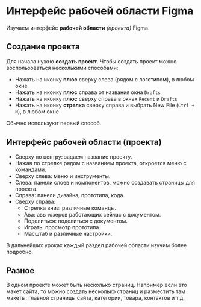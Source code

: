 # Интерфейс рабочей области Figma
Изучаем интерфейс **рабочей области** *(проекта)* Figma.

## Создание проекта
Для начала нужно **создать проект**. Чтобы создать проект можно воспользоваться несколькими способами:

* Нажать на иконку **плюс** сверху слева (рядом с логотипом), в любом окне
* Нажать на иконку **плюс** справа от названия окна `Drafts`
* Нажать на иконку **плюс** сверху справа в окнах `Recent` и `Drafts`
* Нажать на иконку **стрелка** сверху справа и выбрать New File (`Ctrl + N`), в любом окне

Обычно используют первый способ.

## Интерфейс рабочей области (проекта)
* Сверху по центру: задаем название проекту.
* Нажав по стрелке рядом с названием проекта, откроется меню с командами.
* Сверху слева: меню и инструменты.
* Слева: панели слоев и компонентов, можно создавать страницы для проекта.
* Справа: панели дизайна, прототипа, кода.
* Сверху справа:
    * Стрелка вниз: различные команды.
    * Ава: авы юзеров работающих сейчас с документом.
    * Поделиться: поделиться с документом.
    * Играть: просмотр прототипа.
    * Масштаб и различные настройки.


В дальнейших уроках каждый раздел рабочей области изучим более подробно.

## Разное
В одном проекте может быть несколько страниц. Например если это макет сайта, то можно создать несколько страниц и разместить там макеты:  главной страницы сайта, категории, товара, контактов и т.д.